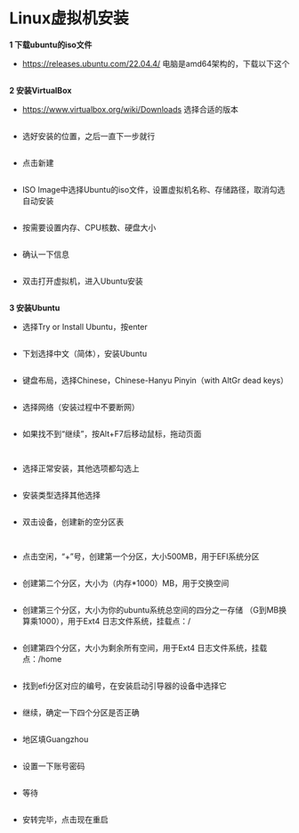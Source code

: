 # Linux虚拟机安装

**1 下载ubuntu的iso文件**
* https://releases.ubuntu.com/22.04.4/
电脑是amd64架构的，下载以下这个

<figure><img src="../.gitbook/assets/Linux虚拟机安装picture/image1.png" alt=""><figcaption></figcaption></figure>

**2 安装VirtualBox**

* <https://www.virtualbox.org/wiki/Downloads>
选择合适的版本

<figure><img src="../.gitbook/assets/Linux虚拟机安装picture/image2.png" alt=""><figcaption></figcaption></figure>

* 选好安装的位置，之后一直下一步就行

<figure><img src="../.gitbook/assets/Linux虚拟机安装picture/image3.png" alt=""><figcaption></figcaption></figure>

* 点击新建

<figure><img src="../.gitbook/assets/Linux虚拟机安装picture/image4.png" alt=""><figcaption></figcaption></figure>

* ISO Image中选择Ubuntu的iso文件，设置虚拟机名称、存储路径，取消勾选自动安装

<figure><img src="../.gitbook/assets/Linux虚拟机安装picture/image5.png" alt=""><figcaption></figcaption></figure>

* 按需要设置内存、CPU核数、硬盘大小

<figure><img src="../.gitbook/assets/Linux虚拟机安装picture/image6.png" alt=""><figcaption></figcaption></figure>

* 确认一下信息

<figure><img src="../.gitbook/assets/Linux虚拟机安装picture/image7.png" alt=""><figcaption></figcaption></figure>

* 双击打开虚拟机，进入Ubuntu安装

<figure><img src="../.gitbook/assets/Linux虚拟机安装picture/image8.png" alt=""><figcaption></figcaption></figure>

**3 安装Ubuntu**

* 选择Try or Install Ubuntu，按enter

<figure><img src="../.gitbook/assets/Linux虚拟机安装picture/image9.png" alt=""><figcaption></figcaption></figure>

* 下划选择中文（简体），安装Ubuntu

<figure><img src="../.gitbook/assets/Linux虚拟机安装picture/image10.png" alt=""><figcaption></figcaption></figure>

* 键盘布局，选择Chinese，Chinese-Hanyu Pinyin（with AltGr dead keys）

<figure><img src="../.gitbook/assets/Linux虚拟机安装picture/image11.png" alt=""><figcaption></figcaption></figure>

* 选择网络（安装过程中不要断网）

<figure><img src="../.gitbook/assets/Linux虚拟机安装picture/image12.png" alt=""><figcaption></figcaption></figure>

* 如果找不到“继续”，按Alt+F7后移动鼠标，拖动页面

<figure><img src="../.gitbook/assets/Linux虚拟机安装picture/image13.png" alt=""><figcaption></figcaption></figure>

<figure><img src="../.gitbook/assets/Linux虚拟机安装picture/image14.png" alt=""><figcaption></figcaption></figure>

* 选择正常安装，其他选项都勾选上

<figure><img src="../.gitbook/assets/Linux虚拟机安装picture/image15.png" alt=""><figcaption></figcaption></figure>

* 安装类型选择其他选择

<figure><img src="../.gitbook/assets/Linux虚拟机安装picture/image16.png" alt=""><figcaption></figcaption></figure>

* 双击设备，创建新的空分区表

<figure><img src="../.gitbook/assets/Linux虚拟机安装picture/image38.png" alt=""><figcaption></figcaption></figure>

<figure><img src="../.gitbook/assets/Linux虚拟机安装picture/image39.png" alt=""><figcaption></figcaption></figure>

* 点击空闲，“+”号，创建第一个分区，大小500MB，用于EFI系统分区

<figure><img src="../.gitbook/assets/Linux虚拟机安装picture/image17.png" alt=""><figcaption></figcaption></figure>

* 创建第二个分区，大小为（内存\*1000）MB，用于交换空间

<figure><img src="../.gitbook/assets/Linux虚拟机安装picture/image18.png" alt=""><figcaption></figcaption></figure>

* 创建第三个分区，大小为你的ubuntu系统总空间的四分之一存储
（G到MB换算乘1000），用于Ext4 日志文件系统，挂载点：/

<figure><img src="../.gitbook/assets/Linux虚拟机安装picture/image19.png" alt=""><figcaption></figcaption></figure>

* 创建第四个分区，大小为剩余所有空间，用于Ext4 日志文件系统，挂载点：/home

<figure><img src="../.gitbook/assets/Linux虚拟机安装picture/image20.png" alt=""><figcaption></figcaption></figure>

* 找到efi分区对应的编号，在安装启动引导器的设备中选择它

<figure><img src="../.gitbook/assets/Linux虚拟机安装picture/image21.png" alt=""><figcaption></figcaption></figure>

* 继续，确定一下四个分区是否正确

<figure><img src="../.gitbook/assets/Linux虚拟机安装picture/image22.png" alt=""><figcaption></figcaption></figure>

* 地区填Guangzhou

<figure><img src="../.gitbook/assets/Linux虚拟机安装picture/image23.png" alt=""><figcaption></figcaption></figure>

* 设置一下账号密码

<figure><img src="../.gitbook/assets/Linux虚拟机安装picture/image24.png" alt=""><figcaption></figcaption></figure>

* 等待

<figure><img src="../.gitbook/assets/Linux虚拟机安装picture/image25.png" alt=""><figcaption></figcaption></figure>

* 安转完毕，点击现在重启

<figure><img src="../.gitbook/assets/Linux虚拟机安装picture/image26.png" alt=""><figcaption></figcaption></figure>